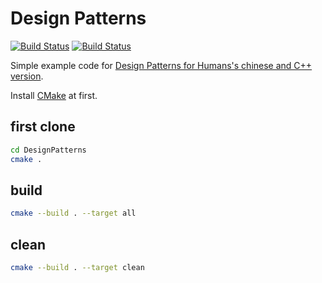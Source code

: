 # Design Patterns

[![Build Status](https://travis-ci.org/pezy/DesignPatterns.svg?branch=master)](https://travis-ci.org/pezy/DesignPatterns)
[![Build Status](https://ci.appveyor.com/api/projects/status/yy7k6woeksa2gmee/branch/master?svg=true)](https://ci.appveyor.com/project/pezy/designpatterns)

Simple example code for [Design Patterns for Humans's chinese and C++ version](https://pushmind.org/2017/07/31/design-patterns-for-humans/).

Install [CMake](https://cmake.org/) at first.

## first clone
  
```sh
cd DesignPatterns
cmake .
```

## build

```sh
cmake --build . --target all
```

## clean

```sh
cmake --build . --target clean
```
